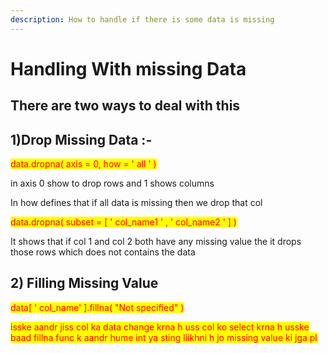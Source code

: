 ```yaml
---
description: How to handle if there is some data is missing
---
```


# Handling With missing Data

## There are two ways to deal with this&#x20;

## 1)Drop Missing Data :-&#x20;

<mark style="color:red;">data.dropna( axis = 0, how = ' all ' )</mark>&#x20;

in axis 0 show to drop rows and 1 shows columns&#x20;

In how defines that if all data is missing then we drop that col&#x20;

<mark style="color:red;">data.dropna( subset =  \[ ' col\_name1 ' , ' col\_name2 ' ] )</mark>

It shows that if col 1 and col 2 both have any missing value the it drops those rows which does not contains the data

## 2) Filling Missing Value

<mark style="color:red;">data\[ '  col\_name' ].fillna( "Not specified" )</mark>&#x20;

<mark style="color:red;">isske aandr jiss col ka data change krna h uss col ko select krna h usske baad fillna func k aandr hume int ya sting liikhni h jo missing value ki jga pl</mark>
